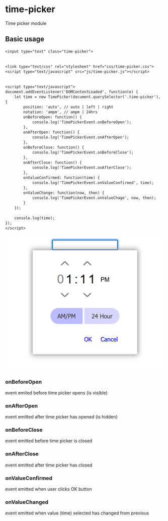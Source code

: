 # time-picker
Time picker module


## Basic usage

```
<input type="text" class="time-picker">


<link type="text/css" rel="stylesheet" href="css/time-picker.css">
<script type="text/javascript" src="js/time-picker.js"></script>


<script type="text/javascript">
document.addEventListener('DOMContentLoaded', function(e) {
	let time = new TimePicker(document.querySelector('.time-picker'), {
		position: 'auto', // auto | left | right
		notation: 'ampm', // ampm | 24hrs
		onBeforeOpen: function() {
			console.log('TimePickerEvent.onBeforeOpen');
		},
		onAfterOpen: function() {
			console.log('TimePickerEvent.onAfterOpen');
		},
		onBeforeClose: function() {
			console.log('TimePickerEvent.onBeforeClose');
		},
		onAfterClose: function() {
			console.log('TimePickerEvent.onAfterClose');
		},
		onValueConfirmed: function(time) {
			console.log('TimePickerEvent.onValueConfirmed', time);
		},
		onValueChange: function(now, then) {
			console.log('TimePickerEvent.onValueChage', now, then);
		}
	});
	
	console.log(time);
});
</script>
```


![time-picker screenshot](https://github.com/Gacci/time-picker/blob/master/screenshots/Screenshot%202022-07-19%20131412.png)


### onBeforeOpen
event emited before time picker opens (is visible)

### onAfterOpen
event emitted after time picker has opened (is hidden)

### onBeforeClose
event emitted before time picker is closed

### onAfterClose
event emitted after time picker has closed

### onValueConfirmed
event emitted when user clicks OK button

### onValueChanged
event emitted when value (time) selected has changed from previous
